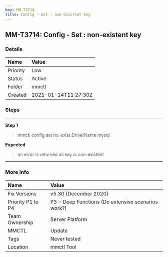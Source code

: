 ```yaml
---
key: MM-T3714
title: Config - Set : non-existent key
---
```


## MM-T3714: Config - Set : non-existent key

### Details

| Name     | Value                |
| :------- | :------------------- |
| Priority | Low                  |
| Status   | Active               |
| Folder   | mmctl                |
| Created  | 2021-01-14T11:27:30Z |

### Steps

<hr/>

**Step 1**

> <article>mmctl config set no_exist.DriverName mysql</article>

**Expected**

> <article>an error is returned as key is non-existent</article>

<hr/>

### More Info

| Name              | Value                                              |
| :---------------- | :------------------------------------------------- |
| Fix Versions      | v5.30 (December 2020)                              |
| Priority P1 to P4 | P3 - Deep Functions (Do extensive scenarios work?) |
| Team Ownership    | Server Platform                                    |
| MMCTL             | Update                                             |
| Tags              | Never tested                                       |
| Location          | mmctl Tool                                         |
